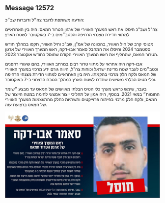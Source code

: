 ## Message 12572

הודעה משותפת לדובר צה״ל ודוברות שב״כ:

צה"ל ושב"כ חיסלו את ראש המערך האווירי של ארגון הטרור חמאס: היה בין האחראיים למתווי חדירת מצנחי הרחיפה והכטב״מים ב-7 באוקטובר לשטח הארץ

מטוסי קרב של חיל האוויר, בהכוונה של אמ"ן, שב"כ וחיל האוויר, תקפו במהלך חודש ספטמבר 2024 וחיסלו את המחבל סאמר אבו-דקה, ראש המערך האווירי של ארגון הטרור חמאס, שהחליף את ראש המערך האווירי הקודם שחוסל בחודש אוקטובר 2023. 

אבו-דקה היה אחראי על מתווי טרור רבים במרחב האווירי, בהם שיגורי רחפנים וכטב״מים לעבר שטח מדינת ישראל וכוחות צה"ל, היווה גורם ידע מרכזי במערך האווירי של חמאס ולקח חלק מרכזי בהקמתו. 
היה בין האחראיים למתווי חדירת מצנחי הרחיפה וכלי הטיס הבלתי מאוישים שחדרו לשטח הארץ במהלך הטבח הרצחני ב-7 באוקטובר.

בעבר, שימש כראש מערך כלי הטיס הבלתי מאוישים של חמאס עד מבצע ״שומר החומות״ במאי 2021.
בנוסף, היה אמון על תהליכי ייצור אמצעי לחימה במטה הייצור של חמאס, ולקח חלק מרכזי בפיתוח פרוייקטים ותשתיות כחלק מהתעצמות המערך האווירי של חמאס ברצועת עזה.

![Photo](12572/12572_photo.jpg)
